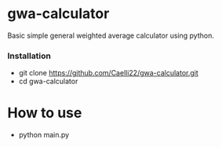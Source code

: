 # gwa-calculator
Basic simple general weighted average calculator using python.

### Installation

* git clone https://github.com/Caelli22/gwa-calculator.git
* cd gwa-calculator

# How to use

* python main.py
